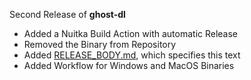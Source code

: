 Second Release of **ghost-dl**

- Added a Nuitka Build Action with automatic Release
- Removed the Binary from Repository
- Added [RELEASE_BODY.md](https://github.com/TheElevatedOne/ghost-dl/blob/main/RELEASE_BODY.md), which specifies this text
- Added Workflow for Windows and MacOS Binaries
